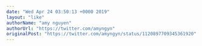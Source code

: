 ```yaml
---
date: "Wed Apr 24 03:50:13 +0000 2019"
layout: "like"
authorName: "amy nguyen"
authorUrl: "https://twitter.com/amyngyn"
originalPost: "https://twitter.com/amyngyn/status/1120897709345361920"
---
```

